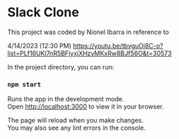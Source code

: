 # Slack Clone

This project was coded by Nionel Ibarra in reference to 

4/14/2023 (12:30 PM)
https://youtu.be/tbvguOj8C-o?list=PLf16UKl7nR5BFjyxjXHzyMKxRw8BJf56O&t=30573

In the project directory, you can run:

### `npm start`

Runs the app in the development mode.\
Open [http://localhost:3000](http://localhost:3000) to view it in your browser.

The page will reload when you make changes.\
You may also see any lint errors in the console.


